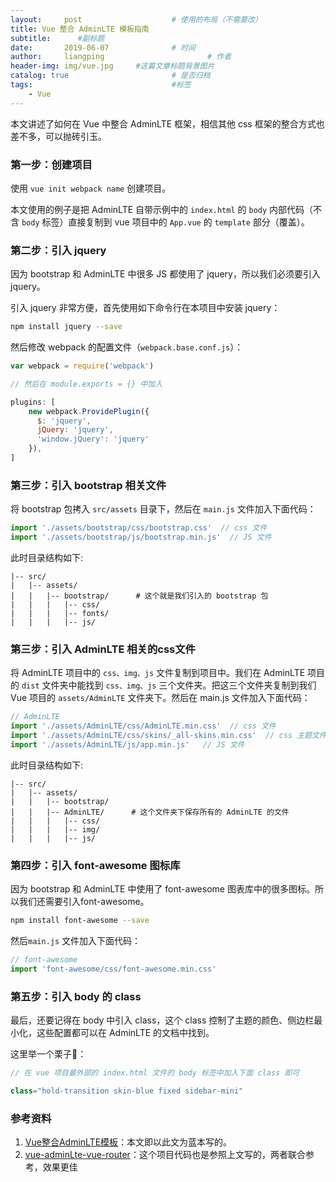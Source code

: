 ```yaml
---
layout:     post   				    # 使用的布局（不需要改）
title: Vue 整合 AdminLTE 模板指南
subtitle:      #副标题
date:       2019-06-07				# 时间
author:     liangping 						# 作者
header-img: img/vue.jpg 	#这篇文章标题背景图片
catalog: true 						# 是否归档
tags:								#标签
    - Vue
---
```


本文讲述了如何在 Vue 中整合 AdminLTE 框架，相信其他 css 框架的整合方式也差不多，可以抛砖引玉。

### 第一步：创建项目

使用 `vue init webpack name` 创建项目。

本文使用的例子是把 AdminLTE 自带示例中的 `index.html` 的 `body` 内部代码（不含 `body` 标签）直接复制到 vue 项目中的 `App.vue` 的 `template` 部分（覆盖）。

<!-- more -->

### 第二步：引入 jquery

因为 bootstrap 和 AdminLTE 中很多 JS 都使用了 jquery，所以我们必须要引入 jquery。

引入 jquery 非常方便，首先使用如下命令行在本项目中安装 jquery：

```bash
npm install jquery --save
```

然后修改 webpack 的配置文件（`webpack.base.conf.js`）：

```javascript
var webpack = require('webpack')

// 然后在 module.exports = {} 中加入

plugins: [
	new webpack.ProvidePlugin({
      $: 'jquery',
      jQuery: 'jquery',
      'window.jQuery': 'jquery'
    }),
]
```

### 第三步：引入 bootstrap 相关文件

将 bootstrap 包拷入 `src/assets` 目录下，然后在 `main.js` 文件加入下面代码：

```javascript
import './assets/bootstrap/css/bootstrap.css'  // css 文件
import './assets/bootstrap/js/bootstrap.min.js'  // JS 文件
```

此时目录结构如下:

```
|-- src/
|	|-- assets/
|	|	|-- bootstrap/      # 这个就是我们引入的 bootstrap 包
|	|	|	|-- css/
|	|	|	|-- fonts/
|	|	|	|-- js/
```

### 第三步：引入 AdminLTE 相关的css文件

将 AdminLTE 项目中的 `css、img、js` 文件复制到项目中。我们在 AdminLTE 项目的 `dist` 文件夹中能找到 `css、img、js` 三个文件夹。把这三个文件夹复制到我们 Vue 项目的 `assets/AdminLTE` 文件夹下。然后在 main.js 文件加入下面代码：

```javascript
// AdminLTE
import './assets/AdminLTE/css/AdminLTE.min.css'  // css 文件
import './assets/AdminLTE/css/skins/_all-skins.min.css'  // css 主题文件
import './assets/AdminLTE/js/app.min.js'   // JS 文件
```

此时目录结构如下:

```
|-- src/
|	|-- assets/
|	|	|-- bootstrap/
|	|	|-- AdminLTE/      # 这个文件夹下保存所有的 AdminLTE 的文件
|	|	|	|-- css/
|	|	|	|-- img/
|	|	|	|-- js/
```

### 第四步：引入 font-awesome 图标库

因为 bootstrap 和 AdminLTE 中使用了 font-awesome 图表库中的很多图标。所以我们还需要引入font-awesome。

```bash
npm install font-awesome --save
```

然后`main.js` 文件加入下面代码：

```javascript
// font-awesome
import 'font-awesome/css/font-awesome.min.css'
```

### 第五步：引入 body 的 class

最后，还要记得在 body 中引入 class，这个 class 控制了主题的颜色、侧边栏最小化，这些配置都可以在 AdminLTE 的文档中找到。

这里举一个栗子🌰：

```javascript
// 在 vue 项目最外部的 index.html 文件的 body 标签中加入下面 class 即可

class="hold-transition skin-blue fixed sidebar-mini"
```

### 参考资料

1. [Vue整合AdminLTE模板](http://www.itwendao.com/article/detail/243821.html)：本文即以此文为蓝本写的。
2. [vue-adminLte-vue-router](https://github.com/liujians/vue-adminLte-vue-router)：这个项目代码也是参照上文写的，两者联合参考，效果更佳